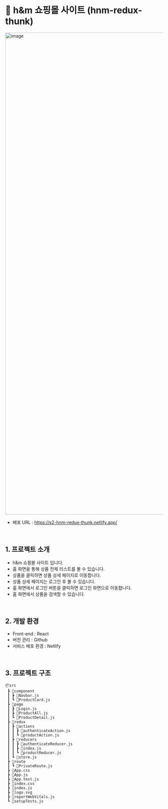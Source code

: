 # 👖 h&m 쇼핑몰 사이트 (hnm-redux-thunk)

<img width="1532" alt="image" src="https://github.com/sjh709/react-study-hnm/assets/42454759/d41be939-b8ee-4766-a027-3120ed8592a9">

- 배포 URL : https://s2-hnm-redux-thunk.netlify.app/

<br>

## 1. 프로젝트 소개

- h&m 쇼핑몰 사이트 입니다.
- 홈 화면을 통해 상품 전체 리스트를 볼 수 있습니다.
- 상품을 클릭하면 상품 상세 페이지로 이동합니다.
- 상품 상세 페이지는 로그인 후 볼 수 있습니다.
- 홈 화면에서 로그인 버튼을 클릭하면 로그인 화면으로 이동합니다.
- 홈 화면에서 상품을 검색할 수 있습니다.

<br>

## 2. 개발 환경

- Front-end : React
- 버전 관리 : Github
- 서비스 배포 환경 : Netlify

<br>

## 3. 프로젝트 구조

```
📦src
 ┣ 📂component
 ┃ ┣ 📜Navbar.js
 ┃ ┗ 📜ProductCard.js
 ┣ 📂page
 ┃ ┣ 📜Login.js
 ┃ ┣ 📜ProductAll.js
 ┃ ┗ 📜ProductDetail.js
 ┣ 📂redux
 ┃ ┣ 📂actions
 ┃ ┃ ┣ 📜authenticateAction.js
 ┃ ┃ ┗ 📜productAction.js
 ┃ ┣ 📂reducers
 ┃ ┃ ┣ 📜authenticateReducer.js
 ┃ ┃ ┣ 📜index.js
 ┃ ┃ ┗ 📜productReducer.js
 ┃ ┗ 📜store.js
 ┣ 📂route
 ┃ ┗ 📜PrivateRoute.js
 ┣ 📜App.css
 ┣ 📜App.js
 ┣ 📜App.test.js
 ┣ 📜index.css
 ┣ 📜index.js
 ┣ 📜logo.svg
 ┣ 📜reportWebVitals.js
 ┗ 📜setupTests.js
```

<br>
